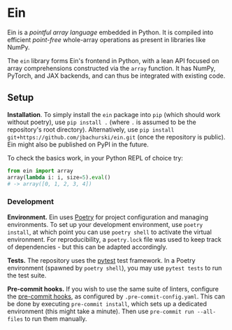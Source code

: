 # Ein

Ein is a _pointful array language_ embedded in Python. It is compiled into efficient _point-free_ whole-array operations as present in libraries like NumPy.

The `ein` library forms Ein's frontend in Python, with a lean API focused on array comprehensions constructed via the `array` function. It has NumPy, PyTorch, and JAX backends, and can thus be integrated with existing code.

## Setup

**Installation**. To simply install the `ein` package into `pip` (which should work without poetry), use `pip install .` (where `.` is assumed to be the repository's root directory).
Alternatively, use `pip install git+https://github.com/jbachurski/ein.git` (once the repository is public).
Ein might also be published on PyPI in the future.

To check the basics work, in your Python REPL of choice try:

```py
from ein import array
array(lambda i: i, size=5).eval()
# -> array([0, 1, 2, 3, 4])
```

### Development

**Environment.** Ein uses [Poetry](https://python-poetry.org) for project configuration and managing environments. To set up your development environment, use `poetry install`, at which point you can use `poetry shell` to activate the virtual environment. For reproducibility, a `poetry.lock` file was used to keep track of dependencies - but this can be adapted accordingly.

**Tests.** The repository uses the [pytest](https://pytest.org) test framework. In a Poetry environment (spawned by `poetry shell`), you may use `pytest tests` to run the test suite.

**Pre-commit hooks.** If you wish to use the same suite of linters, configure the [pre-commit hooks](https://pre-commit.com), as configured by `.pre-commit-config.yaml`. This can be done by executing `pre-commit install`, which sets up a dedicated environment (this might take a minute). Then use `pre-commit run --all-files` to run them manually.
